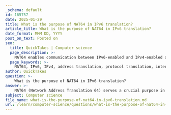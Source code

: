 ```yaml
---
_schema: default
id: 165757
date: 2025-01-29
title: What is the purpose of NAT64 in IPv6 translation?
article_title: What is the purpose of NAT64 in IPv6 translation?
date_format: MMM DD, YYYY
post_on_text: Posted on
seo:
  title: QuickTakes | Computer science
  page_description: >-
    NAT64 enables communication between IPv6-enabled and IPv4-enabled devices by translating addresses and protocols, facilitating interoperability during the transition from IPv4 to IPv6.
  page_keywords: >-
    NAT64, IPv6, IPv4, address translation, protocol translation, interoperability, Internet transition, coexistence techniques, network address translation, temporary solution
author: QuickTakes
question: >-
    What is the purpose of NAT64 in IPv6 translation?
answer: >-
    NAT64 (Network Address Translation 64) serves a crucial purpose in the transition from IPv4 to IPv6 by enabling communication between IPv6-enabled devices and IPv4-enabled devices. As the Internet continues to evolve, the depletion of IPv4 addresses has necessitated the adoption of IPv6, which offers a vastly larger address space. However, during this transition period, many networks still rely on IPv4.\n\nThe primary functions of NAT64 include:\n\n1. **Address Translation**: NAT64 translates IPv6 addresses to IPv4 addresses and vice versa. This allows IPv6 clients to access IPv4 services without requiring the services to be modified to support IPv6.\n\n2. **Protocol Translation**: In addition to address translation, NAT64 also handles the differences in protocols between IPv4 and IPv6. This ensures that data packets can be properly formatted and understood by both types of devices.\n\n3. **Facilitating Coexistence**: NAT64 is part of a broader set of coexistence techniques that allow IPv4 and IPv6 to operate simultaneously. This is essential for a smooth transition, as many networks will not be able to switch entirely to IPv6 immediately.\n\n4. **Temporary Solution**: NAT64 is intended as a temporary measure to facilitate communication during the transition period. The ultimate goal is to achieve native IPv6 communication from source to destination, minimizing reliance on translation techniques.\n\nIn summary, NAT64 plays a vital role in bridging the gap between IPv4 and IPv6, allowing for continued interoperability and communication as the Internet transitions to a more IPv6-centric infrastructure.
subject: Computer science
file_name: what-is-the-purpose-of-nat64-in-ipv6-translation.md
url: /learn/computer-science/questions/what-is-the-purpose-of-nat64-in-ipv6-translation
---
```


&nbsp;